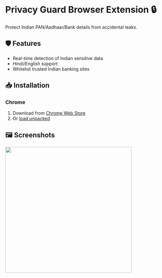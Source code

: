 # Privacy Guard Browser Extension 🔒

Protect Indian PAN/Aadhaar/Bank details from accidental leaks.

## 🛡️ Features
- Real-time detection of Indian sensitive data
- Hindi/English support
- Whitelist trusted Indian banking sites

## 📥 Installation
### Chrome
1. Download from [Chrome Web Store](#)
2. Or [load unpacked](#development)

## 🖼️ Screenshots
<img src="screenshots/alert-demo.png" width="400">

